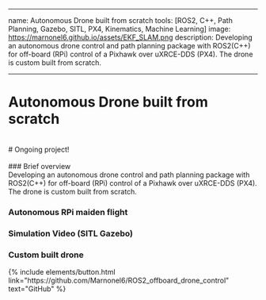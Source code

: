 
---
name: Autonomous Drone built from scratch
tools: [ROS2, C++, Path Planning, Gazebo, SITL, PX4, Kinematics, Machine Learning]
image: https://marnonel6.github.io/assets/EKF_SLAM.png
description: Developing an autonomous drone control and path planning package with ROS2(C++) for off-board (RPi) control of a Pixhawk over uXRCE-DDS (PX4). The drone is custom built from scratch.

---

# Autonomous Drone built from scratch
<br>
# Ongoing project!
<br>
<br>
### Brief overview
<br>
Developing an autonomous drone control and path planning package with ROS2(C++) for off-board (RPi) control of a Pixhawk over uXRCE-DDS (PX4). The drone is custom built from scratch.


### Autonomous RPi maiden flight

### Simulation Video (SITL Gazebo)

### Custom built drone

<p class="text-center">
{% include elements/button.html link="https://github.com/Marnonel6/ROS2_offboard_drone_control" text="GitHub" %}
</p>
